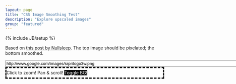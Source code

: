 ```yaml
---
layout: page
title: "CSS Image Smoothing Test"
description: "Explore upscaled images"
group: "featured"
---
```

{% include JB/setup %}
<script src="//ajax.googleapis.com/ajax/libs/jquery/1.8.1/jquery.min.js"> </script>
<style>
@keyframes myfirst
{
from {background: #00ff00;}
to {background: #ff00ff;}
}

@-moz-keyframes myfirst /* Firefox */
{
from {background: #00ff00;}
to {background: #ff00ff;}
}

@-webkit-keyframes myfirst /* Safari and Chrome */
{
from {background: #00ff00;}
to {background: #ff00ff;}
}

@-o-keyframes myfirst /* Opera */
{
from {background: #00ff00;}
to {background: #ff00ff;}
}
.raster { 
	image-rendering: optimizeSpeed;             /* FUCK SMOOTHING, GIVE ME SPEED  */
 	image-rendering: -moz-crisp-edges;          /* Firefox                        */
 	image-rendering: -o-crisp-edges;            /* Opera                          */
 	image-rendering: -webkit-optimize-contrast; /* Chrome (and eventually Safari) */
 	image-rendering: optimize-contrast;         /* CSS3 Proposed                  */
 	-ms-interpolation-mode: nearest-neighbor;   /* IE8+                           */
}
.bucket:hover  {
animation: myfirst 1s;
-moz-animation: myfirst 1s; /* Firefox */
-webkit-animation: myfirst 1s; /* Safari and Chrome */
-o-animation: myfirst 1s; /* Opera */
animation-iteration-count:infinite;
-moz-animation-iteration-count:infinite; /* Firefox */
-webkit-animation-iteration-count:infinite; /*Safari and Chrome*/
-o-animation-iteration-count:infinite; /* Opera */
}
.sandbox {
  border: 4px dashed;
  overflow:scroll;
  max-width: 100%;
  background: #eee;
  line-height: 0px;
  background:white
}
.playground a {
  background: white;
  color: blue;
}
.dark {
  background:black !important;
  color: white !important;
}
.sandbox.huge {
  position: absolute;
  left: 0px;
  width:100%;
}
.bucket {
  padding: 0;
  spacing: 0;
  margin: 0;
  overflow:scroll;
}
.sandbox span {
  line-height: 22pt;
}
</style>
Based on [this post by Nullsleep](http://nullsleep.tumblr.com/post/16417178705/how-to-disable-image-smoothing-in-modern-web-browsers). The top image should be pixelated; the bottom smoothed.
<form class="playground">
  <input class="url" type="text" name="url" value="http://www.google.com/images/srpr/logo3w.png" size="100" />
  <div class="sandbox">
<span>Click to zoom! Pan &amp; scroll! <a class="dark">Toggle BG!</a></span>
    <div class="bucket">
      <img class="img raster">
    </div><div class="bucket">
      <img class="img">
    </div>
  </div>
</form>
<script>
var zoom = 1;
var hash = window.location.hash.replace("#",'');
window.location.hash = hash;
if(hash) {
  $(".url").val(hash); 
}
var f = function() {
  zoom = 1;
  if(this.value) {
    val =this.value.replace("#",'');
    $(".playground .img").attr('src',val);
    window.location.replace('#','');
    window.location+=val;
  }
  c();
  return false;
}
var c = function() {
  zoom++;
  zoom%=8
  var zoom_real = 25 * Math.pow(2,zoom);
  if($.browser.webkit || $.browser.chrome) {
    $('.playground .img').css('zoom', zoom_real+"%");
  }
  else {
    $('.playground .img').css('width', "auto");
    $('.playground .img').css('width', ($('.raster').width() * zoom_real/100) + "px");
  }
  if( $('.raster').width() * zoom_real/100 >= $('.playground').width()-25 ) {
    $('.sandbox').addClass('huge');
  } else {
    $('.sandbox').removeClass('huge');
  }
}
$('.playground').submit(f);
$('.sandbox').click(c);
$(".sandbox").css("max-width", $(window).width()-10 + "px" );
$(".bucket").css("max-height", ($(window).height()-200)/2 + "px" );
$("input.url").change(f).change();
$(".dark").click(function(){$(".sandbox").toggleClass('dark'); $(this).toggleClass('dark'); return false; }); 
</script>
